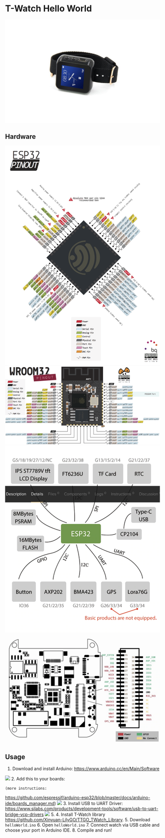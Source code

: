 # T-Watch Hello World
<img src='imgs/header.jpg'>

## Hardware
<img src='imgs/pinout.png'>
<img src='imgs/devPinout.png'>
<img src='imgs/peri.png'>
<img src='imgs/watchPinout.png'>


## Usage
1. Download and install Arduino:
  <https://www.arduino.cc/en/Main/Software>
<img src='res/images/arduino.png'>
2. Add this to your boards:
   <https://dl.espressif.com/dl/package_esp32_dev_index.json>
   
    (more instructions:
<https://github.com/espressif/arduino-esp32/blob/master/docs/arduino-ide/boards_manager.md>)
<img src='res/images/aPref.png'>
3. Install USB to UART Driver:
   <https://www.silabs.com/products/development-tools/software/usb-to-uart-bridge-vcp-drivers>
<img src='res/images/driver.png'>
5. 4. Install T-Watch library
   <https://github.com/Xinyuan-LilyGO/TTGO_TWatch_Library>.
5. Download `helloWorld.ino`
6. Open `helloWorld.ino`
7. Connect watch via USB cable and choose your port in Arduino IDE.
8. Compile and run!

